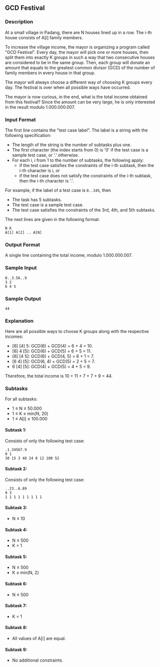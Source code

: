 ## GCD Festival

### Description

At a small village in Padang, there are N houses lined up in a row. The i-th house consists of A[i] family members.

To increase the village income, the mayor is organizing a program called "GCD Festival". Every day, the mayor will pick one or more houses, then split them into exactly K groups in such a way that two consecutive houses are considered to be in the same group. Then, each group will donate an amount that equals to the greatest common divisor (GCD) of the number of family members in every house in that group.

The mayor will always choose a different way of choosing K groups every day. The festival is over when all possible ways have occurred.

The mayor is now curious, in the end, what is the total income obtained from this festival? Since the amount can be very large, he is only interested in the result modulo 1.000.000.007.

### Input Format

The first line contains the "test case label". The label is a string with the following specification:

- The length of the string is the number of subtasks plus one.
- The first character (the index starts from 0) is '0' if the test case is a sample test case, or '.' otherwise.
- For each i, i from 1 to the number of subtasks, the following apply:
  - if the test case satisfies the constraints of the i-th subtask, then the i-th character is i, or
  - if the test case does not satisfy the constraints of the i-th subtask, then the i-th character is '.'.

For example, if the label of a test case is `0..345`, then

- The task has 5 subtasks.
- The test case is a sample test case.
- The test case satisfies the constraints of the 3rd, 4th, and 5th subtasks.

The next lines are given in the following format:

    N K
    A[1] A[2] .. A[N]

### Output Format

A single line containing the total income, modulo 1.000.000.007.

### Sample Input

    0..3.56..9
    3 2
    6 4 5

### Sample Output

    44

### Explanation

Here are all possible ways to choose K groups along with the respective incomes:

- [6] [4] 5: GCD(6) + GCD(4) = 6 + 4 = 10.
- [6] 4 [5]: GCD(6) + GCD(5) = 6 + 5 = 11.
- [6] [4 5]: GCD(6) + GCD(4, 5) = 6 + 1 = 7.
- [6 4] [5]: GCD(6, 4) + GCD(5) = 2 + 5 = 7.
- 6 [4] [5]: GCD(4) + GCD(5) = 4 + 5 = 9.

Therefore, the total income is 10 + 11 + 7 + 7 + 9 = 44.

### Subtasks

For all subtasks:

- 1 ≤ N ≤ 50.000
- 1 ≤ K ≤ min(N, 20)
- 1 ≤ A[i] ≤ 100.000

#### Subtask 1:

Consists of only the following test case:

    .1.34567.9
    9 1
    30 15 3 48 24 8 12 100 52


#### Subtask 2:

Consists of only the following test case:

    ..23..6.89
    9 3
    1 1 1 1 1 1 1 1 1

#### Subtask 3:

- N ≤ 10

#### Subtask 4:

- N ≤ 500
- K = 1

#### Subtask 5:

- N ≤ 500
- K ≤ min(N, 2)

#### Subtask 6:

- N ≤ 500

#### Subtask 7:

- K = 1

#### Subtask 8:

- All values of A[i] are equal.

#### Subtask 9:

- No additional constraints.
